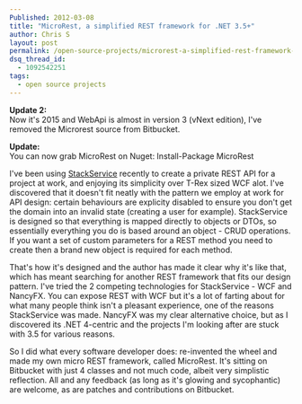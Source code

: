 ```yaml
---
Published: 2012-03-08
title: "MicroRest, a simplified REST framework for .NET 3.5+"
author: Chris S
layout: post
permalink: /open-source-projects/microrest-a-simplified-rest-framework-for-net-3-5/
dsq_thread_id:
  - 1092542251
tags:
  - open source projects
---
```

**Update 2:**  
Now it's 2015 and WebApi is almost in version 3 (vNext edition), I've removed the Microrest source from Bitbucket.

**Update:**  
You can now grab MicroRest on Nuget: Install-Package MicroRest

I've been using [StackService][1] recently to create a private REST API for a project at work, and enjoying its simplicity over T-Rex sized WCF alot. I've discovered 
that it doesn't fit neatly with the pattern we employ at work for API design: certain behaviours are explicity disabled to ensure you don't get the domain into an 
invalid state (creating a user for example). StackService is designed so that everything is mapped directly to objects or DTOs, so essentially everything you do is based 
around an object - CRUD operations. If you want a set of custom parameters for a REST method you need to create then a brand new object is required for each method.

<!--more-->

That's how it's designed and the author has made it clear why it's like that, which has meant searching for another REST framework that fits our design pattern. 
I've tried the 2 competing technologies for StackService - WCF and NancyFX. You can expose REST with WCF but it's a lot of farting about for what many people think isn't a pleasant experience, one of the reasons StackService was made. NancyFX was my clear alternative choice, but as I discovered its .NET 4-centric and the projects I'm looking after are stuck with 3.5 for various reasons.

So I did what every software developer does: re-invented the wheel and made my own micro REST framework, called MicroRest. It's sitting on Bitbucket with 
just 4 classes and not much code, albeit very simplistic reflection. All and any feedback (as long as it's glowing and sycophantic) are welcome, as are patches and contributions on Bitbucket.

 [1]: http://servicestack.net/